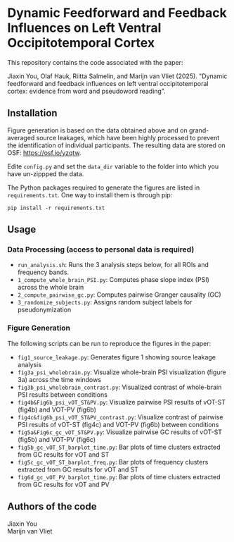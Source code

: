# Dynamic Feedforward and Feedback Influences on Left Ventral Occipitotemporal Cortex

This repository contains the code associated with the paper:

Jiaxin You, Olaf Hauk, Riitta Salmelin, and Marijn van Vliet (2025).
"Dynamic feedforward and feedback influences on left ventral occipitotemporal cortex: evidence from word and pseudoword reading".


## Installation

Figure generation is based on the data obtained above and on grand-averaged source leakages, which have been highly processed to prevent the identification of individual participants. The resulting data are stored on OSF: https://osf.io/yzqtw.

Edite `config.py` and set the `data_dir` variable to the folder into which you have un-zippped the data.

The Python packages required to generate the figures are listed in `requirements.txt`. One way to install them is through pip:

```
pip install -r requirements.txt
```


## Usage

### Data Processing (access to personal data is required)

- `run_analysis.sh`: Runs the 3 analysis steps below, for all ROIs and frequency bands.
- `1_compute_whole_brain_PSI.py`: Computes phase slope index (PSI) across the whole brain
- `2_compute_pairwise_gc.py`: Computes pairwise Granger causality (GC)
- `3_randomize_subjects.py`: Assigns random subject labels for pseudonymization

### Figure Generation

The following scripts can be run to reproduce the figures in the paper:

- `fig1_source_leakage.py`: Generates figure 1 showing source leakage analysis
- `fig3a_psi_wholebrain.py`: Visualize whole-brain PSI visualization (figure 3a) across the time windows
- `fig3b_psi_wholebrain_contrast.py`: Visualized contrast of whole-brain PSI results between conditions
- `fig4b&Fig6b_psi_vOT_ST&PV.py`: Visualize pairwise PSI results of vOT-ST (fig4b) and VOT-PV (fig6b)
- `fig4c&fig6b_psi_vOT_ST&PV_contrast.py`: Visualize contrast of pairwise PSI results of vOT-ST (fig4c) and VOT-PV (fig6b) between conditions
- `fig5a&Fig6c_gc_vOT_ST&PV.py`: Visualize pairwise GC results of vOT-ST (fig5b) and VOT-PV (fig6c)
- `fig5b_gc_vOT_ST_barplot_time.py`: Bar plots of time clusters extracted from GC results for vOT and ST
- `fig5c_gc_vOT_ST_barplot_freq.py`: Bar plots of frequency clusters extracted from GC results for vOT and ST
- `fig6d_gc_vOT_PV_barplot_time.py`: Bar plots of time clusters extracted from GC results for vOT and PV


## Authors of the code
Jiaxin You  
Marijn van Vliet  
